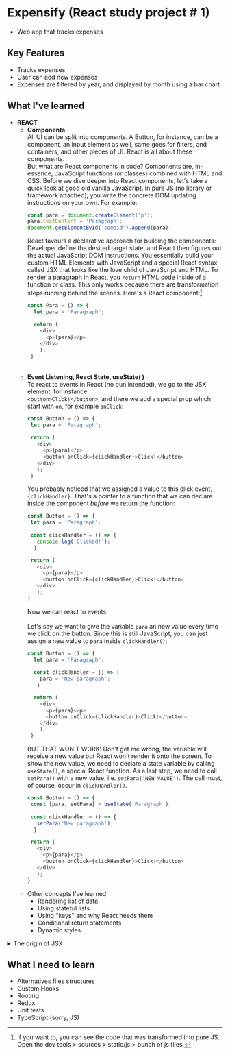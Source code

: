 # Expensify (React study project # 1)
- Web app that tracks expenses

## Key Features
- Tracks expenses
- User can add new expenses
- Expenses are filtered by year, and displayed by month using a bar chart

## What I've learned
- **REACT**</br>
  - **Components** </br>
    All UI can be split into components. A Button, for instance, can be a component, an input element as well, same goes for filters, and containers, and other pieces of UI. React is all about these components. </br> But what are React components in code? Components are, in-essence, JavaScript functions (or classes) combined with HTML and CSS.
    Before we dive deeper into React components, let's take a quick look at good old vanilla JavaScript. In pure JS (no library or framework attached), you write the concrete DOM updating instructions
    on your own. For example:
    ```javascript
    const para = document.createElement('p');
    para.textContent = 'Paragraph';
    document.getElementById('someid').append(para);
    ```
    React favours a declarative approach for building the components: Developer define the desired target state, and React then figures out the actual JavaScript DOM instructions. You essentially build your custom HTML Elements with JavaScript and a special React syntax called JSX that looks like the love child of JavaScript and HTML. To render a paragraph in React, you `return` HTML code inside of a function or class. This only works because there are transformation steps running behind the scenes. Here's a React component:[^1]
    ```javascript
    const Para = () => {
      let para = 'Paragraph';
      
      return (
        <div>
          <p>{para}</p>
        </div>
        );
     }
    ```
    </br>
  - **Event Listening, React State, useState( )**</br>
    To react to events in React (no pun intended), we go to the JSX element, for instance</br> `<button>Click!</button>`, and there we add a special prop which start with `on`, for example `onClick`:
     ```javascript
    const Button = () => {
      let para = 'Paragraph';
      
      return (
        <div>
          <p>{para}</p>
          <button onClick={clickHandler}>Click!</button>
        </div>
        );
      }
    ```
    You probably noticed that we assigned a value to this click event, `{clickHandler}`. That's a pointer to a function that we can declare inside the component *before* we return the function:
     ```javascript
    const Button = () => {
      let para = 'Paragraph';
      
      const clickHandler = () => {
        console.log('Clicked!');
       } 
    
      return (
        <div>
          <p>{para}</p>
          <button onClick={clickHandler}>Click!</button>
        </div>
        );
     }
    ```
    Now we can react to events.</br></br>
    Let's say we want to give the variable `para` an new value every time we click on the button. Since this is still JavaScript, you can just assign a new value to `para` inside `clickHandler()`:
    ```javascript
    const Button = () => {
      let para = 'Paragraph';
      
      const clickHandler = () => {
        para = 'New paragraph';
       } 
    
      return (
        <div>
          <p>{para}</p>
          <button onClick={clickHandler}>Click!</button>
        </div>
        );
     }
    ```
    BUT THAT WON'T WORK! Don't get me wrong, the variable will receive a new value but React won't render it onto the screen. To show the new value, we need to declare a state variable by calling `useState()`, a special React function. As a last step, we need to call `setPara()` with a new value, i.e. `setPara('NEW VALUE')`. The call must, of course, occur in `clickHandler()`.
     ```javascript
    const Button = () => {
      const [para, setPara] = useState('Paragraph');
      
      const clickHandler = () => {
        setPara('New paragraph');
       } 
    
      return (
        <div>
          <p>{para}</p>
          <button onClick={clickHandler}>Click!</button>
        </div>
        );
     }
    ```
   - Other concepts I've learned
     - Rendering list of data
     - Using stateful lists
     - Using "keys" and why React needs them
     - Conditional return statements
     - Dynamic styles
      
<details><summary>The origin of JSX</summary>
<p>
  
![JavaScriptJSX](https://user-images.githubusercontent.com/98950707/176714252-57e13717-7984-4c76-ba8e-be8e8d06802e.jpg)
  
</p>
</details>




## What I need to learn
- Alternatives files structures
- Custom Hooks
- Rooting
- Redux
- Unit tests
- TypeScript (sorry, JS)

[^1]: If you want to, you can see the code that was transformed into pure JS. Open the dev tools > sources > static/js > bunch of js files.
